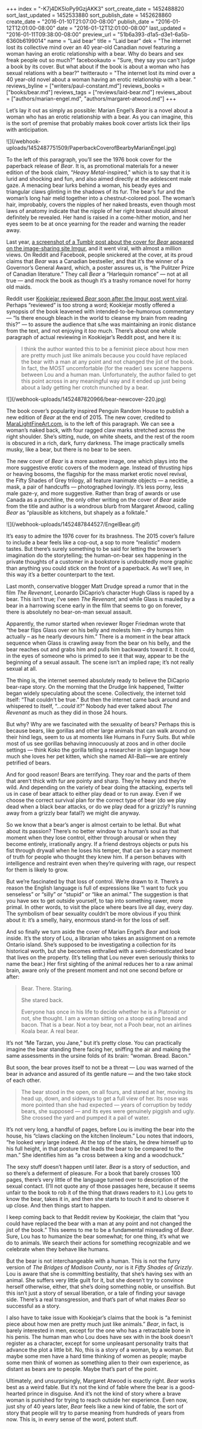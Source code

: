 +++
index = "-K7j4DK5loPy9GzjAKK3"
sort_create_date = 1452488820
sort_last_updated = 1452533880
sort_publish_date = 1452628860
create_date = "2016-01-10T21:07:00-08:00"
publish_date = "2016-01-12T12:01:00-08:00"
date = "2016-01-12T12:01:00-08:00"
last_updated = "2016-01-11T09:38:00-08:00"
preview_url = "51b6a393-d1a5-d3e1-6a5b-6360b6199014"
name = "Laid bear"
title = "Laid bear"
dek = "The internet lost its collective mind over an 40 year-old Canadian novel featuring a woman having an erotic relationship with a bear. Why do bears and sex freak people out so much?"
facebookauto = "Sure, they say you can't judge a book by its cover. But what about if the book is about a woman who has sexual relations with a bear?"
twitterauto = "The internet lost its mind over a 40 year-old novel about a woman having an erotic relationship with a bear. "
reviews_byline = ["writers/paul-constant.md"]
reviews_books = ["books/bear.md"]
reviews_tags = ["reviews/laid-bear.md"]
reviews_about = ["authors/marian-engel.md", "authors/margaret-atwood.md"]
+++

Let’s lay it out as simply as possible: Marian Engel’s *Bear* is a novel about a woman who has an erotic relationship with a bear. As you can imagine, this is the sort of premise that probably makes book cover artists lick their lips with anticipation.

<p class="image-left">![](/webhook-uploads/1452487751509/PaperbackCoverofBearbyMarianEngel.jpg)</p>

To the left of this paragraph, you’ll see the 1976 book cover for the paperback release of *Bear*. It is, as promotional materials for a newer edition of the book claim, “*Heavy Metal*-inspired," which is to say that it is lurid and shocking and fun, and also aimed directly at the adolescent male gaze. A menacing bear lurks behind a woman, his beady eyes and triangular claws glinting in the shadows of its fur. The bear’s fur and the woman’s long hair meld together into a chestnut-colored pool. The woman’s hair, improbably, covers the nipples of her naked breasts, even though most laws of anatomy indicate that the nipple of her right breast should almost definitely be revealed. Her hand is raised in a come-hither motion, and her eyes seem to be at once yearning for the reader and warning the reader away.

Last year, [a screenshot of a Tumblr post about the cover for *Bear* appeared on the image-sharing site Imgur](http://imgur.com/gallery/uf3YE), and it went viral, with almost a million views. On Reddit and Facebook, people snickered at the cover, at its proud claims that *Bear* was a Canadian bestseller, and that it’s the winner of a Governor’s General Award, which, a poster assures us, is “the Pulitzer Prize of Canadian literature.” They call *Bear* a “Harlequin romance” — not at all true — and mock the book as though it’s a trashy romance novel for horny old maids. 

Reddit user [Kookiejar reviewed *Bear* soon after the Imgur post went viral](https://www.reddit.com/r/FCJbookclub/comments/2af9dj/review_bear_by_marian_engel/). Perhaps “reviewed” is too strong a word; Kookiejar mostly offered a synopsis of the book leavened with intended-to-be-humorous commentary — “Is there enough bleach in the world to cleanse my brain from reading this?” — to assure the audience that s/he was maintaining an ironic distance from the text, and not enjoying it *too* much. There’s about one whole paragraph of actual reviewing in Kookiejar’s Reddit post, and here it is:

<blockquote>I think the author wanted this to be a feminist piece about how men are pretty much just like animals because you could have replaced the bear with a man at any point and not changed the jist of the book. In fact, the MOST uncomfortable (for the reader) sex scene happens between Lou and a human man. Unfortunately, the author failed to get this point across in any meaningful way and it ended up just being about a lady getting her crotch munched by a bear.</blockquote>

<p class="image-left">![](/webhook-uploads/1452487820966/bear-newcover-220.jpg)</p>

The book cover’s popularity inspired Penguin Random House to publish a new edition of *Bear* at the end of 2015. The new cover, credited to [MaraLightFineArt.com](http://maralightfineart.com/), is to the left of this paragraph. We can see a woman’s naked back, with four ragged claw marks stretched across the right shoulder. She’s sitting, nude, on white sheets, and the rest of the room is obscured in a rich, dark, furry darkness. The image practically smells musky, like a bear, but there is no bear to be seen. 

The new cover of *Bear* is a more austere image, one which plays into the more suggestive erotic covers of the modern age. Instead of thrusting hips or heaving bosoms, the flagship for the mass market erotic novel revival, the Fifty Shades of Grey trilogy, all feature inanimate objects — a necktie, a mask, a pair of handcuffs — photographed lovingly. It’s less porny, less male gaze-y, and more suggestive. Rather than brag of awards or use Canada as a punchline, the only other writing on the cover of *Bear* aside from the title and author is a wondrous blurb from Margaret Atwood, calling *Bear* as “plausible as kitchens, but shapely as a folktale.”

<p class="image-left">![](/webhook-uploads/1452487844527/EngelBear.gif)</p>

It’s easy to admire the 1976 cover for its brashness. The 2015 cover’s failure to include a bear feels like a cop-out, a sop to more “realistic” modern tastes. But there’s surely something to be said for letting the browser’s imagination do the storytelling; the human-on-bear sex happening in the private thoughts of a customer in a bookstore is undoubtedly  more graphic than anything you could stick on the front of a paperback. As we’ll see, in this way it’s a better counterpart to the text.

<div class="break"></div>

Last month, conservative blogger Matt Drudge spread a rumor that in the film *The Revenant*, Leonardo DiCaprio’s character Hugh Glass is raped by a bear. This isn’t true; I’ve seen *The Revenant*, and while Glass is mauled by a bear in a harrowing scene early in the film that seems to go on forever, there is absolutely no bear-on-man sexual assault. 

Apparently, the rumor started when reviewer Roger Friedman wrote that “the bear flips Glass over on his belly and molests him – dry humps him actually – as he nearly devours him.” There is a moment in the bear attack sequence when Glass is crawling away from the bear on his belly, and the bear reaches out and grabs him and pulls him backwards toward it. It could, in the eyes of someone who is primed to see it that way, appear to be the beginning of a sexual assault. The scene isn’t an implied rape; it’s not really sexual at all.

The thing is, the internet seemed absolutely ready to believe the DiCaprio bear-rape story. On the morning that the Drudge link happened, Twitter began widely speculating about the scene. Collectively, the internet told itself: “That couldn’t be true.” But then the internet came back around and whispered to itself, “…*could* it?” Nobody had ever talked about *The Revenant* as much as they did in those 24 hours.

But why? Why are we fascinated with the sexuality of bears? Perhaps this is because bears, like gorillas and other large animals that can walk around on their hind legs, seem to us at moments like Humans in Furry Suits. But while most of us see gorillas behaving innocuously at zoos and in other docile settings — think Koko the gorilla telling a researcher in sign language how much she loves her pet kitten, which she named All-Ball—we are entirely petrified of bears.

And for good reason! Bears are terrifying. They roar and the parts of them that aren’t thick with fur are pointy and sharp. They’re heavy and they’re wild. And depending on the variety of bear doing the attacking, experts tell us in case of bear attack to either play dead or to run away. Even if we choose the correct survival plan for the correct type of bear (do we play dead when a black bear attacks, or do we play dead for a grizzly? Is running away from a grizzly bear fatal?) we might die anyway. 

So we know that a bear’s anger is almost certain to be lethal. But what about its passion? There’s no better window to a human’s soul as that moment when they lose control, either through arousal or when they become entirely, irrationally angry. If a friend destroys objects or puts his fist through drywall when he loses his temper, that can be a scary moment of truth for people who thought they knew him. If a person behaves with intelligence and restraint even when they’re quivering with rage, our respect for them is likely to grow. 

But we’re fascinated by that loss of control. We’re drawn to it. There’s a reason the English language is full of expressions like  “I want to fuck you senseless” or “silly” or “stupid” or “like an animal.” The suggestion is that you have sex to get outside yourself, to tap into something rawer, more primal. In other words, to visit the place where bears live all day, every day. The symbolism of bear sexuality couldn’t be more obvious if you think about it: it’s a smelly, hairy, enormous stand-in for the loss of self. 

<div class="break"></div>

And so finally we turn aside the cover of Marian Engel’s *Bear* and look inside. It’s the story of Lou, a librarian who takes an assignment on a remote Ontario island. She’s supposed to be investigating a collection for its historical worth, but she becomes enthralled with a semi-domesticated bear that lives on the property. (It’s telling that Lou never even seriously thinks to name the bear.) Her first sighting of the animal reduces her to a raw animal brain, aware only of the present moment and not one second before or after:

<blockquote><p>Bear. There. Staring.</p>

<p>She stared back.</p>

<p>Everyone has once in his life to decide whether he is a Platonist or not, she thought. I am a woman sitting on a stoop eating bread and bacon. That is a bear. Not a toy bear, not a Pooh bear, not an airlines Koala bear. A real bear.</p></blockquote>

It’s not “Me Tarzan, you Jane,” but it’s pretty close. You can practically imagine the bear standing there facing her, sniffing the air and making the same assessments in the ursine folds of its brain: “woman. Bread. Bacon.”

But soon, the bear proves itself to not be a threat — Lou was warned of the bear in advance and assured of its gentle nature — and the two take stock of each other.

<blockquote>The bear stood in the open, on all fours, and stared at her, moving its head up, down, and sideways to get a full view of her. Its nose was more pointed than she had expected — years of corruption by teddy bears, she supposed — and its eyes were genuinely piggish and ugly. She crossed the yard and pumped it a pail of water.</blockquote>

It’s not very long, a handful of pages, before Lou is inviting the bear into the house, his “claws clacking on the kitchen linoleum.” Lou notes that indoors, “he looked very large indeed. At the top of the stairs, he drew himself up to his full height, in that posture that leads the bear to be compared to the man.” She identifies him as “a cross between a king and a woodchuck.”

The sexy stuff doesn’t happen until later. *Bear* is a story of seduction, and so there’s a deferment of pleasure. For a book that barely crosses 100 pages, there’s very little of the language turned over to description of the sexual contact. (I’ll not quote any of those passages here, because it seems unfair to the book to rob it of the thing that draws readers to it.) Lou gets to know the bear, takes it in, and then she starts to touch it and to observe it up close. And then things start to happen.

<div class="break"></div>

I keep coming back to that Reddit review by Kookiejar, the claim that “you could have replaced the bear with a man at any point and not changed the jist of the book.” This seems to me to be a fundamental misreading of *Bear*.  Sure, Lou has to humanize the bear somewhat; for one thing, it’s what we do to animals. We search their actions for something recognizable and we celebrate when they behave like humans. 

But the bear is not interchangeable with a human. This is not the furry version of *The Bridges of Madison County*, nor is it *Fifty Shades of Grizzly*. Lou is aware that she is committing bestiality, that she’s having sex with an animal. She suffers very little guilt for it, but she doesn’t try to convince herself otherwise, either, that she’s doing something noble, or unselfish. But this isn’t just a story of sexual liberation, or a tale of finding your savage side. There’s a real transgression, and that’s part of what makes *Bear* so successful as a story.

I also have to take issue with Kookiejar’s claims that the book is “a feminist piece about how men are pretty much just like animals.” *Bear*, in fact, is barely interested in men, except for the one who has a retractable bone in his penis. The human man who Lou does have sex with in the book doesn’t register as a character, except for some unpleasant personality traits that advance the plot a little bit. No, this is a story of a woman, by a woman. But maybe some men have a hard time thinking of women as people; maybe some men think of women as something alien to their own experience, as distant as bears are to people. Maybe that’s part of the point.

Ultimately, and unsurprisingly, Margaret Atwood is exactly right. *Bear* works best as a weird fable. But it’s not the kind of fable where the bear is a good-hearted prince in disguise. And it’s not the kind of story where a brave woman is punished for trying to reach outside her experience. Even now, just shy of 40 years later, *Bear* feels like a new kind of fable, the sort of story that people will try to parse meaning from hundreds of years from now. This is, in every sense of the word, potent stuff.  